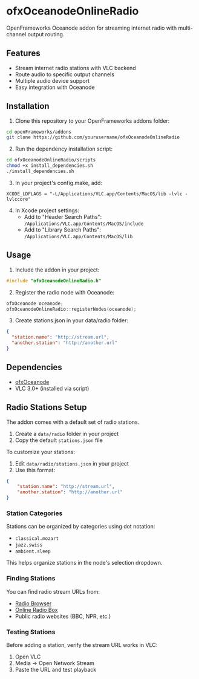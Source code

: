 # ofxOceanodeOnlineRadio

OpenFrameworks Oceanode addon for streaming internet radio with multi-channel output routing.

## Features

- Stream internet radio stations with VLC backend
- Route audio to specific output channels
- Multiple audio device support
- Easy integration with Oceanode

## Installation

1. Clone this repository to your OpenFrameworks addons folder:
```bash
cd openFrameworks/addons
git clone https://github.com/yourusername/ofxOceanodeOnlineRadio
```

2. Run the dependency installation script:
```bash
cd ofxOceanodeOnlineRadio/scripts
chmod +x install_dependencies.sh
./install_dependencies.sh
```

3. In your project's config.make, add:
```make
XCODE_LDFLAGS = "-L/Applications/VLC.app/Contents/MacOS/lib -lvlc -lvlccore"
```

4. In Xcode project settings:
   - Add to "Header Search Paths": `/Applications/VLC.app/Contents/MacOS/include`
   - Add to "Library Search Paths": `/Applications/VLC.app/Contents/MacOS/lib`

## Usage

1. Include the addon in your project:
```cpp
#include "ofxOceanodeOnlineRadio.h"
```

2. Register the radio node with Oceanode:
```cpp
ofxOceanode oceanode;
ofxOceanodeOnlineRadio::registerNodes(oceanode);
```

3. Create stations.json in your data/radio folder:
```json
{
  "station.name": "http://stream.url",
  "another.station": "http://another.url"
}
```

## Dependencies

- [ofxOceanode](https://github.com/PlaymodesStudio/ofxOceanode)
- VLC 3.0+ (installed via script)


## Radio Stations Setup

The addon comes with a default set of radio stations.

1. Create a `data/radio` folder in your project
2. Copy the default `stations.json` file

To customize your stations:
1. Edit `data/radio/stations.json` in your project
2. Use this format:
```json
{
    "station.name": "http://stream.url",
    "another.station": "http://another.url"
}
```

### Station Categories
Stations can be organized by categories using dot notation:
- `classical.mozart`
- `jazz.swiss`
- `ambient.sleep`

This helps organize stations in the node's selection dropdown.

### Finding Stations
You can find radio stream URLs from:
- [Radio Browser](https://www.radio-browser.info/)
- [Online Radio Box](https://onlineradiobox.com/)
- Public radio websites (BBC, NPR, etc.)

### Testing Stations
Before adding a station, verify the stream URL works in VLC:
1. Open VLC
2. Media -> Open Network Stream
3. Paste the URL and test playback

